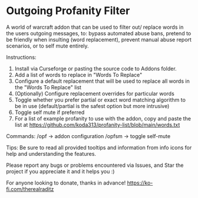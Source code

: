 # Outgoing Profanity Filter

A world of warcraft addon that can be used to filter out/ replace words in the users outgoing messages, to: bypass automated abuse bans, pretend to be friendly when insulting (word replacement), prevent manual abuse report scenarios, or to self mute entirely.

Instructions:
1. Install via Curseforge or pasting the source code to Addons folder.
2. Add a list of words to replace in "Words To Replace"
3. Configure a default replacement that will be used to replace all words in the "Words To Replace" list
4. (Optionally) Configure replacement overrides for particular words
5. Toggle whether you prefer partial or exact word matching algorithm to be in use (default/partial is the safest option but more intrusive)
6. Toggle self mute if preferred
7. For a list of example profanity to use with the addon, copy and paste the list at https://github.com/koda313/profanity-list/blob/main/words.txt

Commands:
/opf -> addon configuration
/opfsm -> toggle self-mute

Tips:
Be sure to read all provided tooltips and information from info icons for help and understanding the features.

Please report any bugs or problems encountered via Issues, and Star the project if you appreciate it and it helps you :)

For anyone looking to donate, thanks in advance!
https://ko-fi.com/therealraditz

